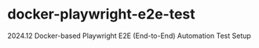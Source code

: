 # docker-playwright-e2e-test
2024.12 Docker-based Playwright E2E (End-to-End) Automation Test Setup
